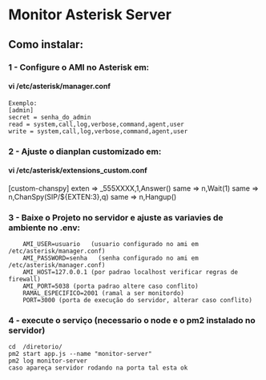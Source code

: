 #   Monitor Asterisk Server

## Como instalar:

  ###  1 - Configure o AMI no Asterisk em: 
  #### vi /etc/asterisk/manager.conf

    Exemplo: 
    [admin]
    secret = senha_do_admin
    read = system,call,log,verbose,command,agent,user
    write = system,call,log,verbose,command,agent,user

    
### 2 - Ajuste o dianplan customizado em:
####  vi /etc/asterisk/extensions_custom.conf

[custom-chanspy]
exten => _555XXXX,1,Answer()
same => n,Wait(1)
same => n,ChanSpy(SIP/${EXTEN:3},q)
same => n,Hangup()

    
### 3 - Baixe o Projeto no servidor e ajuste as variavies de ambiente no .env:

        AMI_USER=usuario   (usuario configurado no ami em     /etc/asterisk/manager.conf)
        AMI_PASSWORD=senha   (senha configurado no ami em     /etc/asterisk/manager.conf)
        AMI_HOST=127.0.0.1 (por padrao localhost verificar regras de firewall)
        AMI_PORT=5038 (porta padrao altere caso conflito)
        RAMAL_ESPECIFICO=2001 (ramal a ser monitordo)
        PORT=3000 (porta de execução do servidor, alterar caso conflito)

### 4 - execute o serviço (necessario o node e o pm2 instalado no servidor)

    cd  /diretorio/
    pm2 start app.js --name "monitor-server"
    pm2 log monitor-server 
    caso apareça servidor rodando na porta tal esta ok

